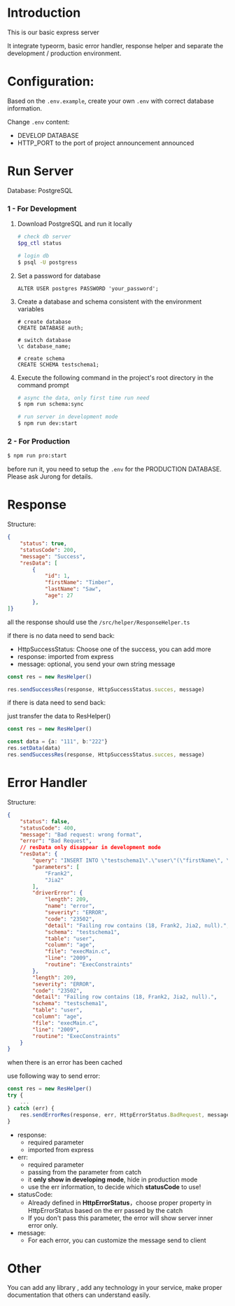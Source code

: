 # Introduction

This is our basic express server

It integrate typeorm, basic error handler, response helper and separate the development / production environment.



# Configuration:

Based on the `.env.example`, create your own `.env` with correct database information.

Change `.env` content:

- DEVELOP DATABASE
- HTTP_PORT to the port of project announcement announced





# Run Server

Database: PostgreSQL



### 1 - For Development

1. Download PostgreSQL and run it locally

   ~~~bash
   # check db server
   $pg_ctl status
   
   # login db
   $ psql -U postgress
   ~~~

   

2. Set a password for database

   ~~~postgresql
   ALTER USER postgres PASSWORD 'your_password';
   ~~~

   

3. Create a database and schema consistent with the environment variables

   ~~~postgresql
   # create database
   CREATE DATABASE auth;
   
   # switch database
   \c database_name;
   
   # create schema
   CREATE SCHEMA testschema1;
   ~~~

4. Execute the following command in the project's root directory in the command prompt

   ~~~bash
   # async the data, only first time run need
   $ npm run schema:sync
   
   # run server in development mode
   $ npm run dev:start
   ~~~

   

### 2 - For Production

~~~bash
$ npm run pro:start
~~~

before run it, you need to setup the `.env` for the PRODUCTION DATABASE. Please ask Jurong for details.



# Response

Structure:

~~~json
{
    "status": true,
    "statusCode": 200,
    "message": "Success",
    "resData": [
        {
            "id": 1,
            "firstName": "Timber",
            "lastName": "Saw",
            "age": 27
        },
]}
~~~



all the response should use the `/src/helper/ResponseHelper.ts`

if there is no data need to send back:

- HttpSuccessStatus: Choose one of the success, you can add more
- response: imported from express
- message: optional, you send your own string message

~~~typescript
const res = new ResHelper()

res.sendSuccessRes(response, HttpSuccessStatus.succes, message)
~~~

if there is data need to send back:

just transfer the data to ResHelper()

~~~typescript
const res = new ResHelper()

const data = {a: "111", b:"222"}
res.setData(data)
res.sendSuccessRes(response, HttpSuccessStatus.succes, message)
~~~



# Error Handler

Structure: 

~~~json
{
    "status": false,
    "statusCode": 400,
    "message": "Bad request: wrong format",
    "error": "Bad Request",
    // resData only disappear in development mode
    "resData": {
        "query": "INSERT INTO \"testschema1\".\"user\"(\"firstName\", \"lastName\", \"age\") VALUES ($1, $2, DEFAULT) RETURNING \"id\"",
        "parameters": [
            "Frank2",
            "Jia2"
        ],
        "driverError": {
            "length": 209,
            "name": "error",
            "severity": "ERROR",
            "code": "23502",
            "detail": "Failing row contains (18, Frank2, Jia2, null).",
            "schema": "testschema1",
            "table": "user",
            "column": "age",
            "file": "execMain.c",
            "line": "2009",
            "routine": "ExecConstraints"
        },
        "length": 209,
        "severity": "ERROR",
        "code": "23502",
        "detail": "Failing row contains (18, Frank2, Jia2, null).",
        "schema": "testschema1",
        "table": "user",
        "column": "age",
        "file": "execMain.c",
        "line": "2009",
        "routine": "ExecConstraints"
    }
}
~~~



when there is an error has been cached

use following way to send error:

~~~typescript
const res = new ResHelper()
try {
    ...
} catch (err) {
    res.sendErrorRes(response, err, HttpErrorStatus.BadRequest, message)
}
~~~

- response:
  - required parameter
  - imported from express
- err:
  - required parameter
  - passing from the parameter from catch
  - it **only show in developing mode**, hide in production mode
  - use the err information, to decide which **statusCode** to use!
- statusCode:
  - Already defined in **HttpErrorStatus**，choose proper property in HttpErrorStatus based on the err passed by the catch
  - If you don't pass this parameter, the error will show server inner error only.
- message:
  - For each error, you can customize the message send to client



# Other

You can add any library , add any technology in your service, make proper documentation that others can understand easily. 









